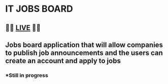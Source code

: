 # IT JOBS BOARD
## 🚀🚀 [LIVE](https://it-jobs-board-frontend.vercel.app/) 🚀🚀
## Jobs board application that will allow companies to publish job announcements and the users can create an account and apply to jobs
### *Still in progress
